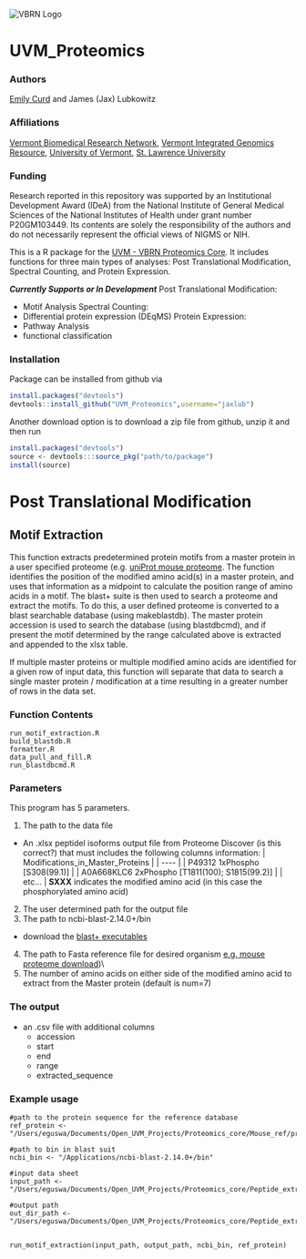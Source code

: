 ![VBRN Logo](main/logo_landscape.png)

# UVM_Proteomics

### Authors
[Emily Curd](https://scholar.google.com/citations?user=uGHWHbgAAAAJ&hl=en&oi=ao) and James (Jax) Lubkowitz

### Affiliations
[Vermont Biomedical Research Network](https://vbrn.org), [Vermont Integrated Genomics Resource](https://www.med.uvm.edu/vigr/home), [University of Vermont](https://www.uvm.edu), [St. Lawrence University](https://www.stlawu.edu)

### Funding
Research reported in this repository was supported by an Institutional Development Award (IDeA) from the National Institute of General Medical Sciences of the National Institutes of Health under grant number P20GM103449. Its contents are solely the responsibility of the authors and do not necessarily represent the official views of NIGMS or NIH.

This is a R package for the [UVM - VBRN Proteomics Core](https://vbrn.org/proteomics/).  It includes functions for three main types of analyses: Post Translational Modification, Spectral Counting, and Protein Expression.

***Currently Supports or In Development***
Post Translational Modification:
  - Motif Analysis
Spectral Counting:
  - Differential protein expression (DEqMS)
Protein Expression:
  - Pathway Analysis
  - functional classification

### Installation
Package can be installed from github via
```R
install.packages("devtools")
devtools::install_github("UVM_Proteomics",username="jaxlub")
```
Another download option is to download a zip file from github, unzip it and then run
```R
install.packages("devtools")
source <- devtools:::source_pkg("path/to/package")
install(source)
```

# Post Translational Modification

## Motif Extraction

This function extracts predetermined protein motifs from a master protein in a user specified proteome (e.g. [uniProt mouse proteome](https://www.uniprot.org/proteomes?facets=proteome_type:1&query=(organism_id:10090)). The function identifies the position of the modified amino acid(s) in a master protein, and uses that information as a midpoint to calculate the position range of amino acids in a motif. The blast+ suite is then used to search a proteome and extract the motifs. To do this, a user defined proteome is converted to a blast searchable database (using makeblastdb). The master protein accession is used to search the database (using blastdbcmd), and if present the motif determined by the range calculated above is extracted and appended to the xlsx table.

If multiple master proteins or multiple modified amino acids are identified for a given row of input data, this function will separate that data to search a single master protein / modification at a time resulting in a greater number of rows in the data set.

### Function Contents
```
run_motif_extraction.R
build_blastdb.R
formatter.R
data_pull_and_fill.R
run_blastdbcmd.R
```

### Parameters
This program has 5 parameters.
1. The path to the data file
- An .xlsx peptidel isoforms output file from Proteome Discover (is this correct?) that must includes the following columns information:
  | Modifications_in_Master_Proteins |
  | ---- |
  | P49312 1xPhospho [S308(99.1)] |
  | A0A668KLC6 2xPhospho [T1811(100); S1815(99.2)] |
  | etc... |
__SXXX__ indicates the modified amino acid (in this case the phosphorylated amino acid)
2. The user determined path for the output file
3. The path to ncbi-blast-2.14.0+/bin
- download the [blast+ executables](https://ftp.ncbi.nlm.nih.gov/blast/executables/blast+/LATEST/)
4. The path to Fasta reference file for desired organism [e.g. mouse proteome download](https://rest.uniprot.org/uniprotkb/stream?download=true&format=fasta&query=%28mouse%29%20AND%20%28model_organism%3A10090%29))\
5. The number of amino acids on either side of the modified amino acid to extract from the Master protein (default is num=7)

### The output  
- an .csv file with additional columns
   - accession
   - start
   - end
   - range
   - extracted_sequence

### Example usage
```
#path to the protein sequence for the reference database
ref_protein <- "/Users/eguswa/Documents/Open_UVM_Projects/Proteomics_core/Mouse_ref/protein.faa"

#path to bin in blast suit
ncbi_bin <- "/Applications/ncbi-blast-2.14.0+/bin"

#input data sheet
input_path <- "/Users/eguswa/Documents/Open_UVM_Projects/Proteomics_core/Peptide_extraction/May222023_Eclipse_2022_138_unnormalized_peptideIsoforms_Bioinformatics.xlsx"

#output path
out_dir_path <- "/Users/eguswa/Documents/Open_UVM_Projects/Proteomics_core/Peptide_extraction/May222023_Eclipse_2022_138_with_extracted_sequence.csv"


run_motif_extraction(input_path, output_path, ncbi_bin, ref_protein)
```

